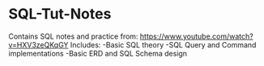 # SQL-Tut-Notes
Contains SQL notes and practice from: https://www.youtube.com/watch?v=HXV3zeQKqGY
Includes:
-Basic SQL theory
-SQL Query and Command implementations
-Basic ERD and SQL Schema design

